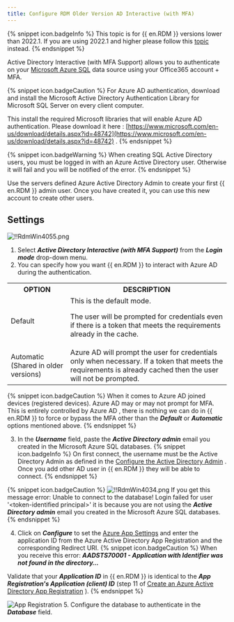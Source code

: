 ```yaml
---
title: Configure RDM Older Version AD Interactive (with MFA)
---
```

{% snippet icon.badgeInfo %} 
This topic is for {{ en.RDM }} versions lower than 2022.1. If you are using 2022.1 and higher please follow this [topic](DataSources_Advanced_SqlAzure_ConfigureSqlAzureForADConnections) instead. 
{% endsnippet %}
 
Active Directory Interactive (with MFA Support) allows you to authenticate on your [Microsoft Azure SQL](/rdm/windows/data-sources/data-sources-types/advanced-data-sources/microsoft-azure-sql/) data source using your Office365 account + MFA. 

{% snippet icon.badgeCaution %} 
For Azure AD authentication, download and install the Microsoft Active Directory Authentication Library for Microsoft SQL Server on every client computer.  

This install the required Microsoft libraries that will enable Azure AD authentication. Please download it here : [https://www.microsoft.com/en-us/download/details.aspx?id=48742](https://www.microsoft.com/en-us/download/details.aspx?id=48742) . 
{% endsnippet %}
 
{% snippet icon.badgeWarning %} 
When creating SQL Active Directory users, you must be logged in with an Azure Active Directory user. Otherwise it will fail and you will be notified of the error. 
{% endsnippet %}
 
Use the servers defined Azure Active Directory Admin to create your first {{ en.RDM }} admin user. Once you have created it, you can use this new account to create other users.  

## Settings 

![!!RdmWin4055.png](/img/en/rdm/windows/RdmWin4055.png)  

1. Select ***Active Directory Interactive (with MFA Support)*** from the ***Login mode*** drop-down menu. 
1. You can specify how you want {{ en.RDM }} to interact with Azure AD during the authentication. 

<table>
	<tr>
		<th>
OPTION 
		</th>
		<th>
DESCRIPTION 
		</th>
	</tr>
	<tr>
		<td>
Default 
		</td>
		<td>
This is the default mode.  

The user will be prompted for credentials even if there is a token that meets the requirements already in the cache. 
		</td>
	</tr>
	<tr>
		<td>
Automatic 
(Shared in older versions) 
		</td>
		<td>
Azure AD will prompt the user for credentials only when necessary. If a token that meets the requirements is already cached then the user will not be prompted. 
		</td>
	</tr>
</table>

{% snippet icon.badgeCaution %} 
When it comes to Azure AD joined devices (registered devices). Azure AD may or may not prompt for MFA. This is entirely controlled by Azure AD , there is nothing we can do in {{ en.RDM }} to force or bypass the MFA other than the ***Default*** or ***Automatic*** options mentioned above. 
{% endsnippet %}
 
3. In the ***Username*** field, paste the ***Active Directory admin*** email you created in the Microsoft Azure SQL databases. 
{% snippet icon.badgeInfo %} 
On first connect, the username must be the Active Directory Admin as defined in the [Configure the Active Directory Admin](/rdm/windows/data-sources/data-sources-types/advanced-data-sources/microsoft-azure-sql/enable-azure-active-directory-authentication/configure-admin/) . Once you add other AD user in {{ en.RDM }} they will be able to connect. 
{% endsnippet %}
 
{% snippet icon.badgeCaution %} 
![!!RdmWin4034.png](/img/en/rdm/windows/RdmWin4034.png) 
If you get this message error: Unable to connect to the database! Login failed for user &apos;&lt;token-identified principal&gt;&apos; it is because you are not using the ***Active Directory admin*** email you created in the Microsoft Azure SQL databases. 
{% endsnippet %}
 
4. Click on ***Configure*** to set the [Azure App Settings](/rdm/windows/data-sources/data-sources-types/advanced-data-sources/microsoft-azure-sql/enable-azure-active-directory-authentication/create-app-registration/) and enter the application ID from the Azure Active Directory App Registration and the corresponding Redirect URI. 
{% snippet icon.badgeCaution %} 
When you receive this error: ***AADSTS70001 - Application with Identifier was not found in the directory…***  

Validate that your ***Application ID*** in {{ en.RDM }} is identical to the ***App Registration&apos;s Application (client) ID*** (step 11 of [Create an Azure Active Directory App Registration](/rdm/windows/data-sources/data-sources-types/advanced-data-sources/microsoft-azure-sql/enable-azure-active-directory-authentication/create-app-registration/) ). 
{% endsnippet %}
 
![App Registration](/img/en/rdm/windows/clip5010.png) 
5. Configure the database to authenticate in the ***Database*** field. 

